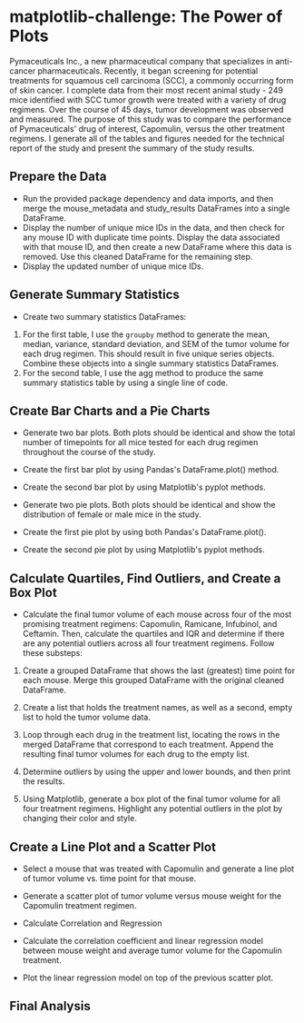 # matplotlib-challenge: The Power of Plots

Pymaceuticals Inc., a new pharmaceutical company that specializes in anti-cancer pharmaceuticals. Recently, it began screening for potential treatments for squamous cell carcinoma (SCC), a commonly occurring form of skin cancer.
I complete data from their most recent animal study - 249 mice identified with SCC tumor growth were treated with a variety of drug regimens. Over the course of 45 days, tumor development was observed and measured. The purpose of this study was to compare the performance of Pymaceuticals' drug of interest, Capomulin, versus the other treatment regimens.
I generate all of the tables and figures needed for the technical report of the study and present the summary of the study results.



## Prepare the Data
* Run the provided package dependency and data imports, and then merge the mouse_metadata and study_results DataFrames into a single DataFrame.
* Display the number of unique mice IDs in the data, and then check for any mouse ID with duplicate time points. Display the data associated with that mouse ID, and then create a new DataFrame where this data is removed. Use this cleaned DataFrame for the remaining step. 
* Display the updated number of unique mice IDs.



## Generate Summary Statistics
* Create two summary statistics DataFrames:
1. For the first table, I use the `groupby` method to generate the mean, median, variance, standard deviation, and SEM of the tumor volume for each drug regimen. This should result in five unique series objects. Combine these objects into a single summary statistics DataFrames.
2. For the second table, I use the agg method to produce the same summary statistics table by using a single line of code. 


## Create Bar Charts and a Pie Charts


* Generate two bar plots. Both plots should be identical and show the total number of timepoints for all mice tested for each drug regimen throughout the course of the study.


* Create the first bar plot by using Pandas's DataFrame.plot() method.


* Create the second bar plot by using Matplotlib's pyplot methods.




* Generate two pie plots. Both plots should be identical and show the distribution of female or male mice in the study.


* Create the first pie plot by using both Pandas's DataFrame.plot().


* Create the second pie plot by using Matplotlib's pyplot methods.





## Calculate Quartiles, Find Outliers, and Create a Box Plot


* Calculate the final tumor volume of each mouse across four of the most promising treatment regimens: Capomulin, Ramicane, Infubinol, and Ceftamin. Then, calculate the quartiles and IQR and determine if there are any potential outliers across all four treatment regimens. Follow these substeps:


1. Create a grouped DataFrame that shows the last (greatest) time point for each mouse. Merge this grouped DataFrame with the original cleaned DataFrame.


2. Create a list that holds the treatment names, as well as a second, empty list to hold the tumor volume data.


3. Loop through each drug in the treatment list, locating the rows in the merged DataFrame that correspond to each treatment. Append the resulting final tumor volumes for each drug to the empty list.


4. Determine outliers by using the upper and lower bounds, and then print the results.




5. Using Matplotlib, generate a box plot of the final tumor volume for all four treatment regimens. Highlight any potential outliers in the plot by changing their color and style.




## Create a Line Plot and a Scatter Plot


* Select a mouse that was treated with Capomulin and generate a line plot of tumor volume vs. time point for that mouse.


* Generate a scatter plot of tumor volume versus mouse weight for the Capomulin treatment regimen.



* Calculate Correlation and Regression


* Calculate the correlation coefficient and linear regression model between mouse weight and average tumor volume for the Capomulin treatment.


* Plot the linear regression model on top of the previous scatter plot.



## Final Analysis

